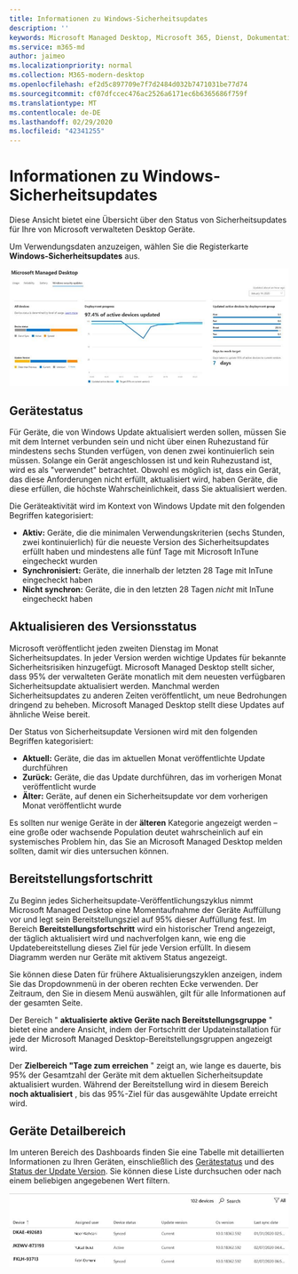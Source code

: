 ```yaml
---
title: Informationen zu Windows-Sicherheitsupdates
description: ''
keywords: Microsoft Managed Desktop, Microsoft 365, Dienst, Dokumentation
ms.service: m365-md
author: jaimeo
ms.localizationpriority: normal
ms.collection: M365-modern-desktop
ms.openlocfilehash: ef2d5c897709e7f7d2484d032b7471031be77d74
ms.sourcegitcommit: cf07dfccec476ac2526a6171ec6b6365686f759f
ms.translationtype: MT
ms.contentlocale: de-DE
ms.lasthandoff: 02/29/2020
ms.locfileid: "42341255"
---
```

# <a name="windows-security-update-insights"></a>Informationen zu Windows-Sicherheitsupdates
Diese Ansicht bietet eine Übersicht über den Status von Sicherheitsupdates für Ihre von Microsoft verwalteten Desktop Geräte. 

Um Verwendungsdaten anzuzeigen, wählen Sie die Registerkarte <strong>Windows-Sicherheitsupdates</strong> aus.

![Windows-Sicherheitsupdate Bereich: Balkendiagramme des Gerätestatus und der Update Version in der linken Spalte, Aktualisierungs Bereitstellungsfortschritt im Zeitverlauf in der mittleren Spalte und Prozentsatz aktiver Geräte nach Bereitstellungsgruppe sowie die Anzahl der Tage, die für die Bereitstellung der 95% erreicht wurden Target in der rechten Spalte.](../../media/update-insights.jpg)

## <a name="device-status"></a>Gerätestatus

Für Geräte, die von Windows Update aktualisiert werden sollen, müssen Sie mit dem Internet verbunden sein und nicht über einen Ruhezustand für mindestens sechs Stunden verfügen, von denen zwei kontinuierlich sein müssen. Solange ein Gerät angeschlossen ist und kein Ruhezustand ist, wird es als "verwendet" betrachtet. Obwohl es möglich ist, dass ein Gerät, das diese Anforderungen nicht erfüllt, aktualisiert wird, haben Geräte, die diese erfüllen, die höchste Wahrscheinlichkeit, dass Sie aktualisiert werden. 

Die Geräteaktivität wird im Kontext von Windows Update mit den folgenden Begriffen kategorisiert:

- <strong>Aktiv:</strong> Geräte, die die minimalen Verwendungskriterien (sechs Stunden, zwei kontinuierlich) für die neueste Version des Sicherheitsupdates erfüllt haben und mindestens alle fünf Tage mit Microsoft InTune eingecheckt wurden
- <strong>Synchronisiert:</strong> Geräte, die innerhalb der letzten 28 Tage mit InTune eingecheckt haben
- <strong>Nicht synchron:</strong> Geräte, die in den letzten 28 Tagen <i>nicht</i> mit InTune eingecheckt haben




## <a name="update-version-status"></a>Aktualisieren des Versionsstatus

Microsoft veröffentlicht jeden zweiten Dienstag im Monat Sicherheitsupdates. In jeder Version werden wichtige Updates für bekannte Sicherheitsrisiken hinzugefügt. Microsoft Managed Desktop stellt sicher, dass 95% der verwalteten Geräte monatlich mit dem neuesten verfügbaren Sicherheitsupdate aktualisiert werden. Manchmal werden Sicherheitsupdates zu anderen Zeiten veröffentlicht, um neue Bedrohungen dringend zu beheben. Microsoft Managed Desktop stellt diese Updates auf ähnliche Weise bereit.

Der Status von Sicherheitsupdate Versionen wird mit den folgenden Begriffen kategorisiert:

- <strong>Aktuell:</strong> Geräte, die das im aktuellen Monat veröffentlichte Update durchführen
- <strong>Zurück:</strong> Geräte, die das Update durchführen, das im vorherigen Monat veröffentlicht wurde
- <strong>Älter:</strong> Geräte, auf denen ein Sicherheitsupdate vor dem vorherigen Monat veröffentlicht wurde

Es sollten nur wenige Geräte in der <strong>älteren</strong> Kategorie angezeigt werden – eine große oder wachsende Population deutet wahrscheinlich auf ein systemisches Problem hin, das Sie an Microsoft Managed Desktop melden sollten, damit wir dies untersuchen können.


## <a name="deployment-progress"></a>Bereitstellungsfortschritt

Zu Beginn jedes Sicherheitsupdate-Veröffentlichungszyklus nimmt Microsoft Managed Desktop eine Momentaufnahme der Geräte Auffüllung vor und legt sein Bereitstellungsziel auf 95% dieser Auffüllung fest. Im Bereich <strong>Bereitstellungsfortschritt</strong> wird ein historischer Trend angezeigt, der täglich aktualisiert wird und nachverfolgen kann, wie eng die Updatebereitstellung dieses Ziel für jede Version erfüllt. In diesem Diagramm werden nur Geräte mit aktivem Status angezeigt.

Sie können diese Daten für frühere Aktualisierungszyklen anzeigen, indem Sie das Dropdownmenü in der oberen rechten Ecke verwenden. Der Zeitraum, den Sie in diesem Menü auswählen, gilt für alle Informationen auf der gesamten Seite.

Der Bereich " <strong>aktualisierte aktive Geräte nach Bereitstellungsgruppe</strong> " bietet eine andere Ansicht, indem der Fortschritt der Updateinstallation für jede der Microsoft Managed Desktop-Bereitstellungsgruppen angezeigt wird.

Der <strong>Zielbereich "Tage zum erreichen</strong> " zeigt an, wie lange es dauerte, bis 95% der Gesamtzahl der Geräte mit dem aktuellen Sicherheitsupdate aktualisiert wurden. Während der Bereitstellung wird in diesem Bereich <strong>noch aktualisiert</strong> , bis das 95%-Ziel für das ausgewählte Update erreicht wird.

## <a name="device-details-area"></a>Geräte Detailbereich

Im unteren Bereich des Dashboards finden Sie eine Tabelle mit detaillierten Informationen zu Ihren Geräten, einschließlich des [Gerätestatus](#device-status) und des [Status der Update Version](#update-version-status). Sie können diese Liste durchsuchen oder nach einem beliebigen angegebenen Wert filtern.


![Geräte Detailtabelle mit Spalten für Gerätename, zugewiesener Benutzer, Gerätestatus, Update Version, Betriebssystemversion und Datum, an dem das Gerät zuletzt synchronisiert wurde.](../../media/security-update-insights-device-table-sterile.png)
